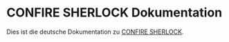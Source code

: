 # CONFIRE SHERLOCK Dokumentation

Dies ist die deutsche Dokumentation zu [CONFIRE SHERLOCK](https://sherlock.stueber.de).
